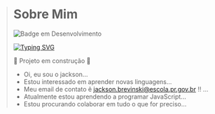 > # Sobre Mim
>
> ![Badge em Desenvolvimento](http://img.shields.io/static/v1?label=STATUS&message=EM%20DESENVOLVIMENTO&color=GREEN&style=for-the-badge)
>
>[![Typing SVG](https://readme-typing-svg.herokuapp.com/?color=00bfbf&size=35&center=true&vCenter=true&width=1000&lines=HEY,+MY+NAME+is+Jackson+Brevinski;I'm+16+years+old;I+from+Brazil,+PR;astalavista+baby!+:%29)](https://git.io/typing-svg)
>
> :construction: Projeto em construção :construction:
>
> -  Oi, eu sou o jackson...
> -  Estou interessado em aprender novas linguagens...
> -  Meu email de contato ẽ jackson.brevinski@escola.pr.gov.br !! ...
> -  Atualmente estou aprendendo a programar JavaScript...
> -  Estou procurando colaborar em tudo o que for preciso...

